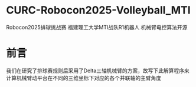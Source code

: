 # CURC-Robocon2025-Volleyball_MTI
  Robocon2025排球挑战赛 福建理工大学MTI战队R1机器人 机械臂电控算法开源

# 前言
  我们在研究了排球赛规则后采用了Delta三轴机械臂的方案，故写下此解算程序来计算机械臂动平台在不同的三维坐标下对应的各个并联轴的主臂角度
